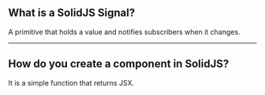 ## What is a SolidJS Signal?

A primitive that holds a value and notifies subscribers when it changes.

---

## How do you create a component in SolidJS?

It is a simple function that returns JSX.
